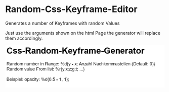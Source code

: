 # Random-Css-Keyframe-Editor

Generates a number of Keyframes with random Values

Just use the arguments shown on the html Page the generator will replace them accordingly.

![picture of current Commands](img/CSS-Random-Keyframe-Generator-Commands.png)